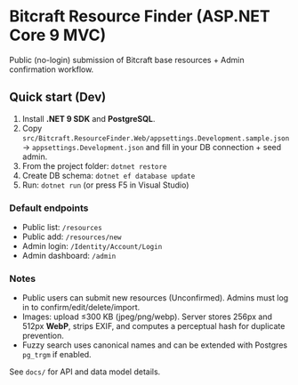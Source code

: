 # Bitcraft Resource Finder (ASP.NET Core 9 MVC)

Public (no-login) submission of Bitcraft base resources + Admin confirmation workflow.

## Quick start (Dev)
1. Install **.NET 9 SDK** and **PostgreSQL**.
2. Copy `src/Bitcraft.ResourceFinder.Web/appsettings.Development.sample.json` → `appsettings.Development.json` and fill in your DB connection + seed admin.
3. From the project folder: `dotnet restore`
4. Create DB schema: `dotnet ef database update`
5. Run: `dotnet run` (or press F5 in Visual Studio)

### Default endpoints
- Public list: `/resources`
- Public add: `/resources/new`
- Admin login: `/Identity/Account/Login`
- Admin dashboard: `/admin`

### Notes
- Public users can submit new resources (Unconfirmed). Admins must log in to confirm/edit/delete/import.
- Images: upload ≤300 KB (jpeg/png/webp). Server stores 256px and 512px **WebP**, strips EXIF, and computes a perceptual hash for duplicate prevention.
- Fuzzy search uses canonical names and can be extended with Postgres `pg_trgm` if enabled.

See `docs/` for API and data model details.